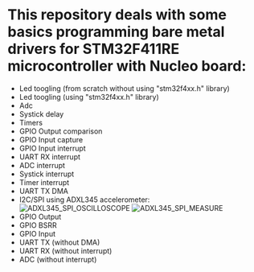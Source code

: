 # This repository deals with some basics programming bare metal drivers for STM32F411RE microcontroller with Nucleo board:
- Led toogling (from scratch without using "stm32f4xx.h" library)
- Led toogling (using "stm32f4xx.h" library)
- Adc
- Systick delay
- Timers
- GPIO Output comparison
- GPIO Input capture
- GPIO Input interrupt
- UART RX interrupt
- ADC interrupt
- Systick interrupt
- Timer interrupt
- UART TX DMA
- I2C/SPI using ADXL345 accelerometer:
![ADXL345_SPI_OSCILLOSCOPE](https://github.com/antho-craft/STM32_Drivers/assets/135449018/2c3e7553-f36c-4dd4-91a5-c5cb89c13a3e)
![ADXL345_SPI_MEASURE](https://github.com/antho-craft/STM32_Drivers/assets/135449018/1d86f7da-595a-4d49-a9c7-8dcbd90a42b3)
- GPIO Output
- GPIO BSRR
- GPIO Input
- UART TX (without DMA)
- UART RX (without interrupt)
- ADC (without interrupt)
